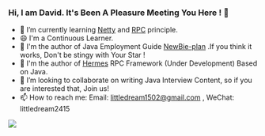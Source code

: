 

### Hi, I am David. It's Been A Pleasure Meeting You Here !  🥰

- 🔭 I’m currently learning [Netty](https://www.w3cschool.cn/essential_netty_in_action/) and [RPC](https://github.com/553899811/Hermes) principle.
- 😄 I'm a Continuous Learner.
- 🔗 I'm the author of Java Employment Guide [NewBie-plan](https://github.com/553899811/NewBie-Plan/) .If you think it works, Don't be stingy with Your Star !
- 🔗 I'm the author of [Hermes](https://github.com/553899811/Hermes) RPC Framework (Under Development) Based on Java. 
- 👯 I’m looking to collaborate on writing Java Interview Content, so if you are interested that, Join us!
- 📫 How to reach me: Email: littledream1502@gmail.com , WeChat: littledream2415

<img align="left" src="https://github-readme-stats.vercel.app/api?username=553899811&show_icons=true&icon_color=CE1D2D&text_color=718096&bg_color=FFFAFA&hide_title=false">

